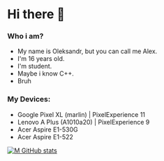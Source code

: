 # Hi there 👋
### Who i am?
- My name is Oleksandr, but you can call me Alex.
- I'm 16 years old.
- I'm student.
- Maybe i know C++.
- Bruh
### My Devices:
- Google Pixel XL (marlin) | PixelExperience 11
- Lenovo A Plus (A1010a20) | PixelExperience 9
- Acer Aspire E1-530G
- Acer Aspire E1-522

[![M GitHub stats](https://github-readme-stats.vercel.app/api?username=SN4S&custom_title=My+stats:&hide_border=true&show_icons=true&theme=midnight-purple&bg_color=0c1014)](https://github.com/anuraghazra/github-readme-stats)
